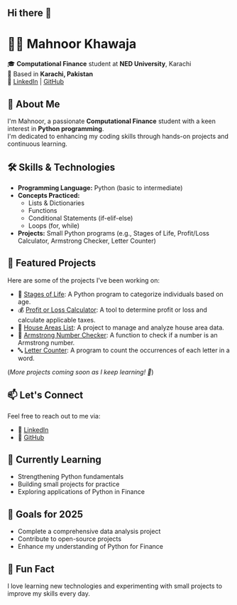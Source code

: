 ## Hi there 👋
# 👩‍💻 Mahnoor Khawaja

🎓 **Computational Finance** student at **NED University**, Karachi  
📍 Based in **Karachi, Pakistan**  
🔗 [LinkedIn](https://www.linkedin.com/in/mahnoor-khawaja) | [GitHub](https://github.com/mahnoor0618)

## 🚀 About Me

I'm Mahnoor, a passionate **Computational Finance** student with a keen interest in **Python programming**.  
I'm dedicated to enhancing my coding skills through hands-on projects and continuous learning.

## 🛠️ Skills & Technologies

- **Programming Language:** Python (basic to intermediate)
- **Concepts Practiced:** 
  - Lists & Dictionaries
  - Functions
  - Conditional Statements (if-elif-else)
  - Loops (for, while)
- **Projects:** Small Python programs (e.g., Stages of Life, Profit/Loss Calculator, Armstrong Checker, Letter Counter)

## 📂 Featured Projects

Here are some of the projects I've been working on:

- 🧒 [Stages of Life](https://github.com/mahnoor0618/stages-of-life): A Python program to categorize individuals based on age.
- 💰 [Profit or Loss Calculator](https://github.com/mahnoor0618/profit-or-loss): A tool to determine profit or loss and calculate applicable taxes.
- 🏡 [House Areas List](https://github.com/mahnoor0618/house-areas): A project to manage and analyze house area data.
- 🔢 [Armstrong Number Checker](https://github.com/mahnoor0618/armstrong-checker): A function to check if a number is an Armstrong number.
- 🔤 [Letter Counter](https://github.com/mahnoor0618/letter-counter): A program to count the occurrences of each letter in a word.

(*More projects coming soon as I keep learning! 🚀*)

## 📫 Let's Connect

Feel free to reach out to me via:

- 💼 [LinkedIn](https://www.linkedin.com/in/mahnoor-khawaja)  
- 🐙 [GitHub](https://github.com/mahnoor0618)  

## 🧠 Currently Learning

- Strengthening Python fundamentals  
- Building small projects for practice  
- Exploring applications of Python in Finance

## 🎯 Goals for 2025

- Complete a comprehensive data analysis project  
- Contribute to open-source projects  
- Enhance my understanding of Python for Finance  

## 🎉 Fun Fact

I love learning new technologies and experimenting with small projects to improve my skills every day.









<!--
**mahnoor0618/mahnoor0618** is a ✨ _special_ ✨ repository because its `README.md` (this file) appears on your GitHub profile.

Here are some ideas to get you started:

- 🔭 I’m currently working on ...
- 🌱 I’m currently learning ...
- 👯 I’m looking to collaborate on ...
- 🤔 I’m looking for help with ...
- 💬 Ask me about ...
- 📫 How to reach me: ...
- 😄 Pronouns: ...
- ⚡ Fun fact: ...
-->
